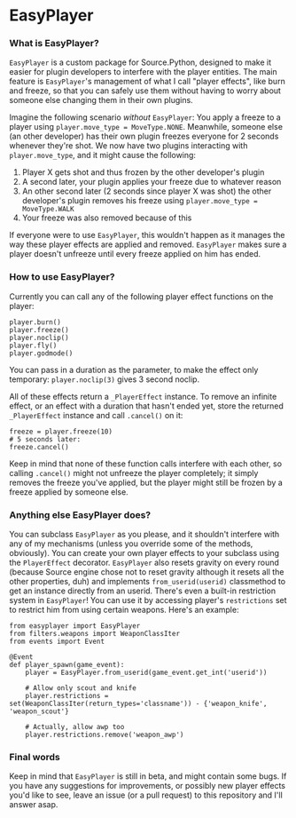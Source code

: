 # EasyPlayer
### What is EasyPlayer?
`EasyPlayer` is a custom package for Source.Python, designed to make it easier for plugin developers to interfere with the player entities.
The main feature is `EasyPlayer`'s management of what I call "player effects", like burn and freeze, so that you can safely use them without having to worry about someone else changing them in their own plugins.

Imagine the following scenario *without* `EasyPlayer`: You apply a freeze to a player using `player.move_type = MoveType.NONE`. Meanwhile, someone else (an other developer) has their own plugin freezes everyone for 2 seconds whenever they're shot. We now have two plugins interacting with `player.move_type`, and it might cause the following:

 1. Player X gets shot and thus frozen by the other developer's plugin
 2. A second later, your plugin applies your freeze due to whatever reason
 3. An other second later (2 seconds since player X was shot) the other developer's plugin removes his freeze using `player.move_type = MoveType.WALK`
 4. Your freeze was also removed because of this

If everyone were to use `EasyPlayer`, this wouldn't happen as it manages the way these player effects are applied and removed. `EasyPlayer` makes sure a player doesn't unfreeze until every freeze applied on him has ended.

### How to use EasyPlayer?
Currently you can call any of the following player effect functions on the player:

    player.burn()
    player.freeze()
    player.noclip()
    player.fly()
    player.godmode()
    
You can pass in a duration as the parameter, to make the effect only temporary: `player.noclip(3)` gives 3 second noclip.

All of these effects return a `_PlayerEffect` instance. To remove an infinite effect, or an effect with a duration that hasn't ended yet, store the returned `_PlayerEffect` instance and call `.cancel()` on it:

    freeze = player.freeze(10)
    # 5 seconds later:
    freeze.cancel()

Keep in mind that none of these function calls interfere with each other, so calling `.cancel()` might not unfreeze the player completely; it simply removes the freeze you've applied, but the player might still be frozen by a freeze applied by someone else.

### Anything else EasyPlayer does?
You can subclass `EasyPlayer` as you please, and it shouldn't interfere with any of my mechanisms (unless you override some of the methods, obviously). You can create your own player effects to your subclass using the `PlayerEffect` decorator.
`EasyPlayer` also resets gravity on every round (because Source engine chose not to reset gravity although it resets all the other properties, duh) and implements `from_userid(userid)` classmethod to get an instance directly from an userid.
There's even a built-in restriction system in `EasyPlayer`! You can use it by accessing player's `restrictions` set to restrict him from using certain weapons. Here's an example:

    from easyplayer import EasyPlayer
    from filters.weapons import WeaponClassIter
    from events import Event
    
    @Event
    def player_spawn(game_event):
        player = EasyPlayer.from_userid(game_event.get_int('userid'))
    
        # Allow only scout and knife
        player.restrictions = set(WeaponClassIter(return_types='classname')) - {'weapon_knife', 'weapon_scout'}
    
        # Actually, allow awp too
        player.restrictions.remove('weapon_awp')

### Final words
Keep in mind that `EasyPlayer` is still in beta, and might contain some bugs.
If you have any suggestions for improvements, or possibly new player effects you'd like to see, leave an issue (or a pull request) to this repository and I'll answer asap.
